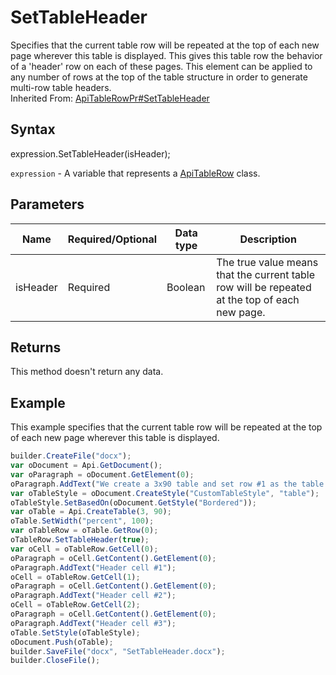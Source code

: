 # SetTableHeader

Specifies that the current table row will be repeated at the top of each new page wherever this table is displayed. This gives this table row the behavior of a 'header' row on each of these pages. This element can be applied to any number of rows at the top of the table structure in order to generate multi-row table headers.<br>Inherited From: [ApiTableRowPr#SetTableHeader](../../ApiTableRowPr/Methods/SetTableHeader.md)

## Syntax

expression.SetTableHeader(isHeader);

`expression` - A variable that represents a [ApiTableRow](../ApiTableRow.md) class.

## Parameters

| **Name** | **Required/Optional** | **Data type** | **Description** |
| ------------- | ------------- | ------------- | ------------- |
| isHeader | Required | Boolean | The true value means that the current table row will be repeated at the top of each new page. |

## Returns

This method doesn't return any data.

## Example

This example specifies that the current table row will be repeated at the top of each new page wherever this table is displayed.

```javascript
builder.CreateFile("docx");
var oDocument = Api.GetDocument();
var oParagraph = oDocument.GetElement(0);
oParagraph.AddText("We create a 3x90 table and set row #1 as the table header:");
var oTableStyle = oDocument.CreateStyle("CustomTableStyle", "table");
oTableStyle.SetBasedOn(oDocument.GetStyle("Bordered"));
var oTable = Api.CreateTable(3, 90);
oTable.SetWidth("percent", 100);
var oTableRow = oTable.GetRow(0);
oTableRow.SetTableHeader(true);
var oCell = oTableRow.GetCell(0);
oParagraph = oCell.GetContent().GetElement(0);
oParagraph.AddText("Header cell #1");
oCell = oTableRow.GetCell(1);
oParagraph = oCell.GetContent().GetElement(0);
oParagraph.AddText("Header cell #2");
oCell = oTableRow.GetCell(2);
oParagraph = oCell.GetContent().GetElement(0);
oParagraph.AddText("Header cell #3");
oTable.SetStyle(oTableStyle);
oDocument.Push(oTable);
builder.SaveFile("docx", "SetTableHeader.docx");
builder.CloseFile();
```